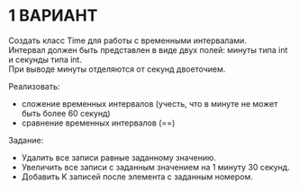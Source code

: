 # 1 ВАРИАНТ
Создать класс Time для работы с временными интервалами.  
Интервал должен быть представлен в виде двух полей: минуты типа int и секунды типа int.  
При выводе минуты отделяются от секунд двоеточием.


Реализовать:
- сложение временных интервалов (учесть, что в минуте не может быть более 60 секунд)
- сравнение временных интервалов (==)


Задание:
- Удалить все записи равные заданному значению.
- Увеличить все записи с заданным значением на 1 минуту 30 секунд.
- Добавить K записей после элемента с заданным номером.

